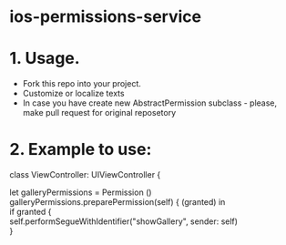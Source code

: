 # ios-permissions-service


# 1. Usage. 
  - Fork this repo into your project.
  - Customize or localize texts
  - In case you have create new AbstractPermission subclass - please, make pull request for original reposetory

# 2. Example to use:
class ViewController: UIViewController {
  
let galleryPermissions = Permission <GalleryPermission> ()  
galleryPermissions.preparePermission(self) { (granted) in  
if granted {  
  self.performSegueWithIdentifier("showGallery", sender: self)  
}
